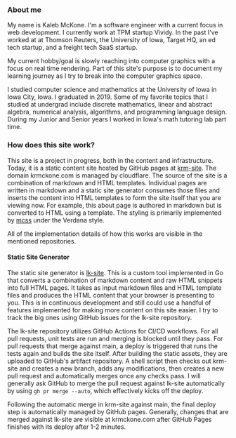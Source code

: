 ### About me

My name is Kaleb McKone. I'm a software engineer with a current focus in web development. I currently work at TPM startup Vividy. In the past I've worked at at Thomson Reuters, the University of Iowa, Target HQ, an ed tech startup, and a freight tech SaaS startup.

My current hobby/goal is slowly reaching into computer graphics with a focus on real time rendering. Part of this site's purpose is to document my learning journey as I try to break into the computer graphics space.

I studied computer science and mathematics at the University of Iowa in Iowa City, Iowa. I graduated in 2019. Some of my favorite topics that I studied at undergrad include discrete mathematics, linear and abstract algebra, numerical analysis, algorithms, and programming language design. During my Junior and Senior years I worked in Iowa's math tutoring lab part time.

### How does this site work?

This site is a project in progress, both in the content and infrastructure. Today, it is a static content site hosted by GitHub pages at [krm-site](https://github.com/krmckone/krm-site). The domain krmckone.com is managed by cloudflare. The source of the site is a combination of markdown and HTML templates. Individual pages are written in markdown and a static site generator consumes those files and inserts the content into HTML templates to form the site itself that you are viewing now. For example, this about page is authored in markdown but is converted to HTML using a template. The styling is primarily implemented by [mcss](https://mikemai.net/mcss/) under the Verdana style.

All of the implementation details of how this works are visible in the mentioned repositories.

#### Static Site Generator

The static site generator is [lk-site](https://github.com/krmckone/lk-site). This is a custom tool implemented in Go that converts a combination of markdown content and raw HTML snippets into full HTML pages. It takes as input markdown files and HTML template files and produces the HTML content that your browser is presenting to you. This is in continuous development and still could use a handful of features implemented for making more content on this site easier. I try to track the big ones using GitHub issues for the lk-site repository.

The lk-site repository utilizes GitHub Actions for CI/CD workflows. For all pull requests, unit tests are run and merging is blocked until they pass. For pull requests that merge against main, a deploy is triggered that runs the tests again and builds the site itself. After building the static assets, they are uploaded to GitHub's artifact repository. A shell script then checks out krm-site and creates a new branch, adds any modifications, then creates a new pull request and automatically merges once any checks pass. I will generally ask GitHub to merge the pull request against lk-site automatically by using `gh pr merge --auto`, which effectively kicks off the deploy.

Following the automatic merge in krm-site against main, the final deploy step is automatically managed by GitHub pages. Generally, changes that are merged against lk-site are visible at krmckone.com after GitHub Pages finishes with its deploy after 1-2 minutes.
